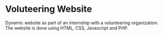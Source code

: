 # Voluteering Website
 Dynamic website as part of an internship with a volunteering organization. The website is done using HTML, CSS, Javascript and PHP.
